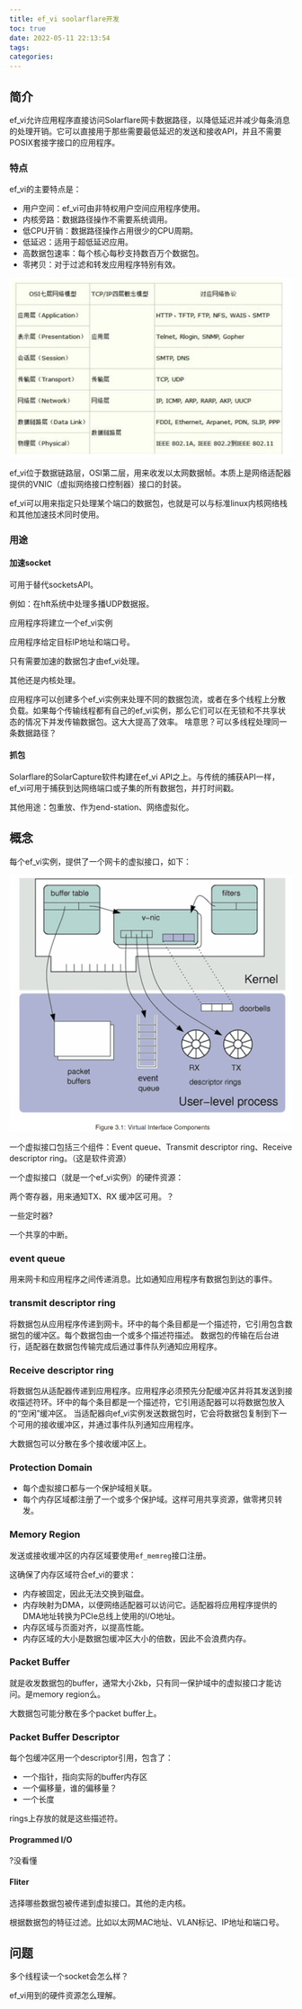 ```yaml
---
title: ef_vi soolarflare开发
toc: true
date: 2022-05-11 22:13:54
tags:
categories:
---
```


<!--more-->
## 简介

ef_vi允许应用程序直接访问Solarflare网卡数据路径，以降低延迟并减少每条消息的处理开销。它可以直接用于那些需要最低延迟的发送和接收API，并且不需要POSIX套接字接口的应用程序。

### 特点

ef_vi的主要特点是：

* 用户空间：ef_vi可由非特权用户空间应用程序使用。
* 内核旁路：数据路径操作不需要系统调用。
* 低CPU开销：数据路径操作占用很少的CPU周期。
* 低延迟：适用于超低延迟应用。
* 高数据包速率：每个核心每秒支持数百万个数据包。
* 零拷贝：对于过滤和转发应用程序特别有效。

![image-20220509142249283](ef-vi-soolarflare开发/528e54ca58cb6c7ed3e76460afe6a39.png)

ef_vi位于数据链路层，OSI第二层，用来收发以太网数据帧。本质上是网络适配器提供的VNIC（虚拟网络接口控制器）接口的封装。

ef_vi可以用来指定只处理某个端口的数据包，也就是可以与标准linux内核网络栈和其他加速技术同时使用。

### 用途

#### 加速socket

可用于替代socketsAPI。

例如：在hft系统中处理多播UDP数据报。

应用程序将建立一个ef_vi实例

应用程序给定目标IP地址和端口号。

只有需要加速的数据包才由ef_vi处理。

其他还是内核处理。

应用程序可以创建多个ef_vi实例来处理不同的数据包流，或者在多个线程上分散负载。如果每个传输线程都有自己的ef_vi实例，那么它们可以在无锁和不共享状态的情况下并发传输数据包。这大大提高了效率。 啥意思？可以多线程处理同一条数据路径？

#### 抓包

Solarflare的SolarCapture软件构建在ef_vi API之上。与传统的捕获API一样，ef_vi可用于捕获到达网络端口或子集的所有数据包，并打时间戳。

其他用途：包重放、作为end-station、网络虚拟化。

## 概念

每个ef_vi实例，提供了一个网卡的虚拟接口，如下：

![image-20220509144144704](ef-vi-soolarflare开发/f3e1dbdfa107ea91d4eab2c48ada947.png)

一个虚拟接口包括三个组件：Event queue、Transmit descriptor ring、Receive descriptor ring。（这是软件资源）

一个虚拟接口（就是一个ef_vi实例）的硬件资源：

两个寄存器，用来通知TX、RX 缓冲区可用。？

一些定时器?

一个共享的中断。

### event queue

用来网卡和应用程序之间传递消息。比如通知应用程序有数据包到达的事件。

### transmit descriptor ring

将数据包从应用程序传递到网卡。环中的每个条目都是一个描述符，它引用包含数据包的缓冲区。每个数据包由一个或多个描述符描述。
数据包的传输在后台进行，适配器在数据包传输完成后通过事件队列通知应用程序。

### Receive descriptor ring

将数据包从适配器传递到应用程序。应用程序必须预先分配缓冲区并将其发送到接收描述符环。环中的每个条目都是一个描述符，它引用适配器可以将数据包放入的“空闲”缓冲区。
当适配器向ef_vi实例发送数据包时，它会将数据包复制到下一个可用的接收缓冲区，并通过事件队列通知应用程序。

大数据包可以分散在多个接收缓冲区上。

### Protection Domain

* 每个虚拟接口都与一个保护域相关联。
* 每个内存区域都注册了一个或多个保护域。这样可用共享资源，做零拷贝转发。

### Memory Region

发送或接收缓冲区的内存区域要使用`ef_memreg`接口注册。

这确保了内存区域符合ef_vi的要求：

* 内存被固定，因此无法交换到磁盘。
* 内存映射为DMA，以便网络适配器可以访问它。适配器将应用程序提供的DMA地址转换为PCIe总线上使用的I/O地址。
* 内存区域与页面对齐，以提高性能。
* 内存区域的大小是数据包缓冲区大小的倍数，因此不会浪费内存。

### Packet Buffer

就是收发数据包的buffer，通常大小2kb，只有同一保护域中的虚拟接口才能访问。是memory region么。

大数据包可能分散在多个packet buffer上。

### Packet Buffer Descriptor

每个包缓冲区用一个descriptor引用，包含了：

* 一个指针，指向实际的buffer内存区
* 一个偏移量，谁的偏移量？
* 一个长度

rings上存放的就是这些描述符。

#### Programmed I/O

?没看懂

#### Fliter

选择哪些数据包被传递到虚拟接口。其他的走内核。

根据数据包的特征过滤。比如以太网MAC地址、VLAN标记、IP地址和端口号。

## 问题

多个线程读一个socket会怎么样？

ef_vi用到的硬件资源怎么理解。